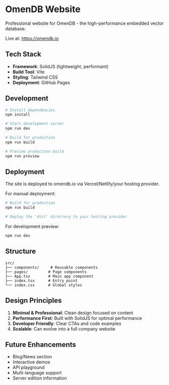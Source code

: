# OmenDB Website

Professional website for OmenDB - the high-performance embedded vector database.

Live at: https://omendb.io

## Tech Stack

- **Framework**: SolidJS (lightweight, performant)
- **Build Tool**: Vite
- **Styling**: Tailwind CSS
- **Deployment**: GitHub Pages

## Development

```bash
# Install dependencies
npm install

# Start development server
npm run dev

# Build for production
npm run build

# Preview production build
npm run preview
```

## Deployment

The site is deployed to omendb.io via Vercel/Netlify/your hosting provider.

For manual deployment:
```bash
# Build for production
npm run build

# Deploy the 'dist' directory to your hosting provider
```

For development preview:
```bash
npm run dev
```

## Structure

```
src/
├── components/     # Reusable components
├── pages/         # Page components
├── App.tsx        # Main app component
├── index.tsx      # Entry point
└── index.css      # Global styles
```

## Design Principles

1. **Minimal & Professional**: Clean design focused on content
2. **Performance First**: Built with SolidJS for optimal performance
3. **Developer Friendly**: Clear CTAs and code examples
4. **Scalable**: Can evolve into a full company website

## Future Enhancements

- Blog/News section
- Interactive demos
- API playground
- Multi-language support
- Server edition information